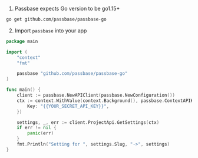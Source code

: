 1. Passbase expects Go version to be go1.15+

```sh
go get github.com/passbase/passbase-go
```

2. Import `passbase` into your app

```go
package main

import (
	"context"
    "fmt"

	passbase "github.com/passbase/passbase-go"
)

func main() {
	client := passbase.NewAPIClient(passbase.NewConfiguration())
	ctx := context.WithValue(context.Background(), passbase.ContextAPIKey, passbase.APIKey{
		Key: "{{YOUR_SECRET_API_KEY}}",
    })

	settings, _, err := client.ProjectApi.GetSettings(ctx)
	if err != nil {
		panic(err)
	}
	fmt.Println("Setting for ", settings.Slug, "->", settings)
}
```
